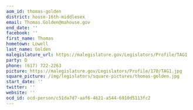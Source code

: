```yaml
---
aom_id: thomas-golden
district: house-16th-middlesex
email: Thomas.Golden@mahouse.gov
end_date: ''
facebook: ''
first_name: Thomas
hometown: Lowell
last_name: Golden
malegislature_url: https://malegislature.gov/Legislators/Profile/TAG1
party: D
phone: (617) 722-2263
picture: https://malegislature.gov/Legislators/Profile/170/TAG1.jpg
square_picture: /img/legislators/square-pictures/thomas-golden.jpg
start_date: ''
twitter: ''
website: ''
ocd_id: ocd-person/c51da7d7-aaf6-4621-a544-6910d5113fc2
---
```

